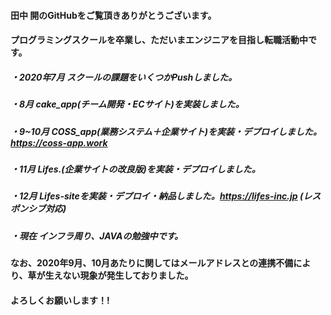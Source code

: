 #### 田中 開のGitHubをご覧頂きありがとうございます。
#### プログラミングスクールを卒業し、ただいまエンジニアを目指し転職活動中です。
##### ・2020年7月 スクールの課題をいくつかPushしました。
##### ・8月 cake_app(チーム開発・ECサイト)を実装しました。
##### ・9~10月 COSS_app(業務システム＋企業サイト)を実装・デプロイしました。https://coss-app.work
##### ・11月 Lifes.(企業サイトの改良版)を実装・デプロイしました。
##### ・12月 Lifes-siteを実装・デプロイ・納品しました。https://lifes-inc.jp (レスポンシブ対応)
##### ・現在 インフラ周り、JAVAの勉強中です。
#### なお、2020年9月、10月あたりに関してはメールアドレスとの連携不備により、草が生えない現象が発生しておりました。
#### よろしくお願いします！!


